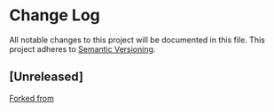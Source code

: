 # Change Log

All notable changes to this project will be documented in this file.
This project adheres to [Semantic Versioning](http://semver.org/).

## [Unreleased]

[Forked from](https://github.com/maximkoretskiy/postcss-initial)
